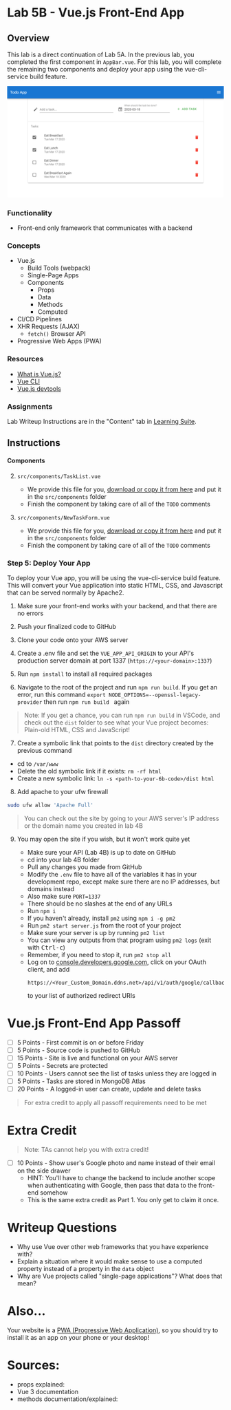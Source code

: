 # Lab 5B - Vue.js Front-End App

## Overview
This lab is a direct continuation of Lab 5A. In the previous lab, you completed the first component in `AppBar.vue`. For this lab, you will complete the remaining two components and deploy your app using the vue-cli-service build feature.

![final look](instructions/6b_ss1.png)

### Functionality

- Front-end only framework that communicates with a backend

### Concepts

- Vue.js
  - Build Tools (webpack)
  - Single-Page Apps
  - Components
    - Props
    - Data
    - Methods
    - Computed
- CI/CD Pipelines
- XHR Requests (AJAX)
  - `fetch()` Browser API
- Progressive Web Apps (PWA)

### Resources

- [What is Vue.js?](https://vuejs.org/v2/guide/#What-is-Vue-js)
- [Vue CLI](https://vuejs.org/v2/guide/installation.html#CLI)
- [Vue.js devtools](https://chrome.google.com/webstore/detail/vuejs-devtools/nhdogjmejiglipccpnnnanhbledajbpd?hl=en)

### Assignments

Lab Writeup Instructions are in the "Content" tab in [Learning Suite](https://learningsuite.byu.edu).

## Instructions

#### Components

2. `src/components/TaskList.vue`

   - We provide this file for you, [download or copy it from here](TaskList.vue) and put it in the `src/components` folder
   - Finish the component by taking care of all of the `TODO` comments

3. `src/components/NewTaskForm.vue`

   - We provide this file for you, [download or copy it from here](NewTaskForm.vue) and put it in the `src/components` folder
   - Finish the component by taking care of all of the `TODO` comments

### Step 5: Deploy Your App

To deploy your Vue app, you will be using the vue-cli-service build feature. This will convert your Vue application into static HTML, CSS, and Javascript that can be served normally by Apache2.

1. Make sure your front-end works with your backend, and that there are no errors

2. Push your finalized code to GitHub

3. Clone your code onto your AWS server

4. Create a .env file and set the `VUE_APP_API_ORIGIN` to your API's production server domain at port 1337 (`https://<your-domain>:1337`)

5. Run `npm install` to install all required packages

6. Navigate to the root of the project and run `npm run build`. If you get an error, run this command `export NODE_OPTIONS=--openssl-legacy-provider` then run `npm run build ` again
>Note: If you get a chance, you can run `npm run build` in VSCode, and check out the `dist` folder to see what your Vue project becomes: Plain-old HTML, CSS and JavaScript!

7. Create a symbolic link that points to the `dist` directory created by the previous command
  - cd to `/var/www`
  - Delete the old symbolic link if it exists: `rm -rf html`
  - Create a new symbolic link: `ln -s <path-to-your-6b-code>/dist html`
  
8. Add apache to your ufw firewall
  ```sh
  sudo ufw allow 'Apache Full'
  ```

>You can check out the site by going to your AWS server's IP address or the domain name you created in lab 4B

9. You may open the site if you wish, but it won't work quite yet

   - Make sure your API (Lab 4B) is up to date on GitHub
   - cd into your lab 4B folder
   - Pull any changes you made from GitHub
   - Modify the `.env` file to have all of the variables it has in your development repo, except make sure there are no IP addresses, but domains instead
   - Also make sure `PORT=1337`
   - There should be no slashes at the end of any URLs
   - Run `npm i`
   - If you haven't already, install `pm2` using `npm i -g pm2`
   - Run `pm2 start server.js` from the root of your project
   - Make sure your server is up by running `pm2 list`
   - You can view any outputs from that program using `pm2 logs` (exit with <kbd>Ctrl-c</kbd>)
   - Remember, if you need to stop it, run `pm2 stop all`
   - Log on to [console.developers.google.com](https://console.developers.google.com/apis/credentials), click on your OAuth client, and add
     ```
     https://<Your_Custom_Domain.ddns.net>/api/v1/auth/google/callback
     ```
     to your list of authorized redirect URIs
     

# Vue.js Front-End App Passoff

- [ ] 5 Points - First commit is on or before Friday
- [ ] 5 Points - Source code is pushed to GitHub
- [ ] 15 Points - Site is live and functional on your AWS server
- [ ] 5 Points - Secrets are protected
- [ ] 10 Points - Users cannot see the list of tasks unless they are logged in
- [ ] 5 Points - Tasks are stored in MongoDB Atlas
- [ ] 20 Points - A logged-in user can create, update and delete tasks

> For extra credit to apply all passoff requirements need to be met

# Extra Credit
 
> Note: TAs cannot help you with extra credit!

- [ ] 10 Points - Show user's Google photo and name instead of their email on the side drawer
  - HINT: You'll have to change the backend to include another scope when authenticating with Google, then pass that data to the front-end somehow
  - This is the same extra credit as Part 1. You only get to claim it once.

# Writeup Questions

- Why use Vue over other web frameworks that you have experience with?
- Explain a situation where it would make sense to use a computed property instead of a property in the `data` object
- Why are Vue projects called "single-page applications"? What does that mean?

# Also...

Your website is a [PWA (Progressive Web Application)](https://blog.bitsrc.io/what-is-a-pwa-and-why-should-you-care-388afb6c0bad), so you should try to install it as an app on your phone or your desktop!

# Sources:
- props explained:
- Vue 3 documentation
- methods documentation/explained:
